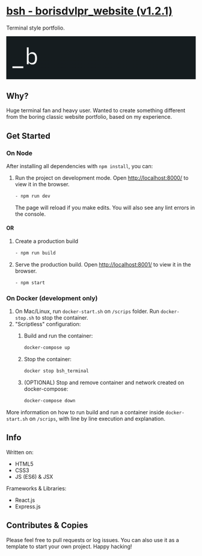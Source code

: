 # [bsh - borisdvlpr_website (v1.2.1)](https://borisdev.net)

Terminal style portfolio.

![bsh logo](public/background.png)

## Why?

Huge terminal fan and heavy user. Wanted to create something different from the boring classic website portfolio, based on my experience.

## Get Started

### On Node

After installing all dependencies with `npm install`, you can:

1. Run the project on development mode. Open <http://localhost:8000/> to view it in the browser.

   ```bash
   - npm run dev
   ```

   The page will reload if you make edits. You will also see any lint errors in the console.

#### OR

1. Create a production build

   ```bash
   - npm run build
   ```

2. Serve the production build. Open <http://localhost:8001/> to view it in the browser.

   ```bash
   - npm start
   ```

### On Docker (development only)

1. On Mac/Linux, run `docker-start.sh` on `/scrips` folder. Run `docker-stop.sh` to stop the container.
2. "Scriptless" configuration:
   1. Build and run the container:

      ```bash
      docker-compose up
      ````

   2. Stop the container:

      ```bash
      docker stop bsh_terminal
      ```

   3. (OPTIONAL) Stop and remove container and network created on docker-compose:

      ```bash
      docker-compose down
      ```

More information on how to run build and run a container inside `docker-start.sh` on `/scrips`, with line by line execution and explanation.

## Info  

Written on:

- HTML5
- CSS3
- JS (ES6) & JSX

Frameworks & Libraries:

- React.js
- Express.js

## Contributes & Copies

Please feel free to pull requests or log issues. You can also use it as a template to start your own project. Happy hacking!
